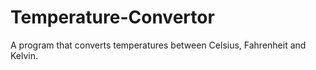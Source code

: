 # Temperature-Convertor
A program that converts temperatures between Celsius, Fahrenheit and Kelvin.
